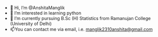 - 👋 Hi, I’m @AnshitaManglik
- 👀 I’m interested in learning python
- 🌱 I’m currently pursuing B.Sc (H) Statistics from Ramanujan College (University of Delhi)
- 📫You can contact me via email, i.e. manglik2310anshita@gmail.com 

<!---
AnshitaManglik/AnshitaManglik is a ✨ special ✨ repository because its `README.md` (this file) appears on your GitHub profile.
You can click the Preview link to take a look at your changes.
--->
